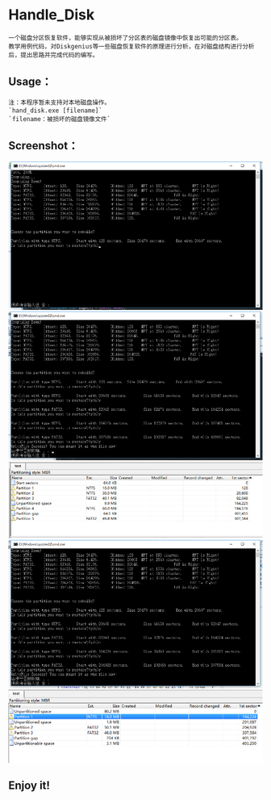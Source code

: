 # Handle_Disk
    一个磁盘分区恢复软件，能够实现从被损坏了分区表的磁盘镜像中恢复出可能的分区表。
    教学用例代码，对Diskgenius等一些磁盘恢复软件的原理进行分析，在对磁盘结构进行分析后，提出思路并完成代码的编写。

## Usage：
    注：本程序暂未支持对本地磁盘操作。
    `hand_disk.exe [filename]`
    `filename：被损坏的磁盘镜像文件`
    
## Screenshot：
![](screenshot/hand.png)  
![](screenshot/hand1.png)  
![](screenshot/hand2.png)  
![](screenshot/hand3.png)
![](screenshot/hand4.png)

## Enjoy it!
